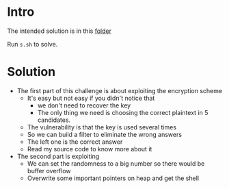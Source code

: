 # Intro

The intended solution is in this [folder][1]

Run `s.sh` to solve.


# Solution

- The first part of this challenge is about exploiting the encryption scheme
  - It's easy but not easy if you didn't notice that 
    - we don't need to recover the key
    - The only thing we need is choosing the correct plaintext in 5 candidates.
  - The vulnerability is that the key is used several times
  - So we can build a filter to eliminate the wrong answers
  - The left one is the correct answer
  - Read my source code to know more about it
- The second part is exploiting
  - We can set the randomness to a big number so there would be buffer overflow
  - Overwrite some important pointers on heap and get the shell




[1]: ./solution

